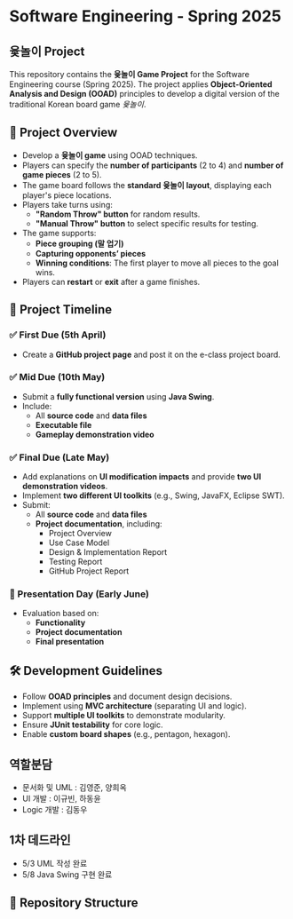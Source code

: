 # Software Engineering - Spring 2025  
## 윷놀이 Project  

This repository contains the **윷놀이 Game Project** for the Software Engineering course (Spring 2025). The project applies **Object-Oriented Analysis and Design (OOAD)** principles to develop a digital version of the traditional Korean board game *윷놀이*.  

## 📌 Project Overview  
- Develop a **윷놀이 game** using OOAD techniques.  
- Players can specify the **number of participants** (2 to 4) and **number of game pieces** (2 to 5).  
- The game board follows the **standard 윷놀이 layout**, displaying each player's piece locations.  
- Players take turns using:  
  - **"Random Throw" button** for random results.  
  - **"Manual Throw" button** to select specific results for testing.  
- The game supports:  
  - **Piece grouping (말 업기)**  
  - **Capturing opponents’ pieces**  
  - **Winning conditions**: The first player to move all pieces to the goal wins.  
- Players can **restart** or **exit** after a game finishes.  

## 📅 Project Timeline  
### ✅ First Due (5th April)  
- Create a **GitHub project page** and post it on the e-class project board.  

### ✅ Mid Due (10th May)  
- Submit a **fully functional version** using **Java Swing**.  
- Include:  
  - All **source code** and **data files**  
  - **Executable file**  
  - **Gameplay demonstration video**  

### ✅ Final Due (Late May)  
- Add explanations on **UI modification impacts** and provide **two UI demonstration videos**.  
- Implement **two different UI toolkits** (e.g., Swing, JavaFX, Eclipse SWT).  
- Submit:  
  - All **source code** and **data files**  
  - **Project documentation**, including:  
    - Project Overview  
    - Use Case Model  
    - Design & Implementation Report  
    - Testing Report  
    - GitHub Project Report  

### 🎤 Presentation Day (Early June)  
- Evaluation based on:  
  - **Functionality**  
  - **Project documentation**  
  - **Final presentation**  

## 🛠 Development Guidelines  
- Follow **OOAD principles** and document design decisions.  
- Implement using **MVC architecture** (separating UI and logic).  
- Support **multiple UI toolkits** to demonstrate modularity.  
- Ensure **JUnit testability** for core logic.  
- Enable **custom board shapes** (e.g., pentagon, hexagon).

## 역할분담
- 문서화 및 UML : 김영준, 양희옥
- UI 개발 : 이규빈, 하동윤
- Logic 개발 : 김동우

## 1차 데드라인
- 5/3 UML 작성 완료
- 5/8 Java Swing 구현 완료

## 📂 Repository Structure  

